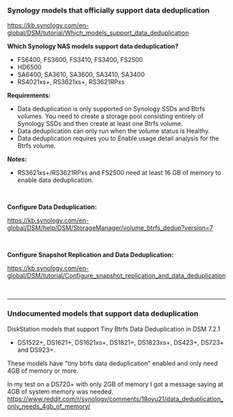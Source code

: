 ### Synology models that officially support data deduplication

https://kb.synology.com/en-global/DSM/tutorial/Which_models_support_data_deduplication

**Which Synology NAS models support data deduplication?**
- FS6400, FS3600, FS3410, FS3400, FS2500
- HD6500
- SA6400, SA3610, SA3600, SA3410, SA3400
- RS4021xs+, RS3621xs+, RS3621RPxs

**Requirements:**

- Data deduplication is only supported on Synology SSDs and Btrfs volumes. You need to create a storage pool consisting entirely of Synology SSDs and then create at least one Btrfs volume.
- Data deduplication can only run when the volume status is Healthy.
- Data deduplication requires you to Enable usage detail analysis for the Btrfs volume.

**Notes:**

- RS3621xs+/RS3621RPxs and FS2500 need at least 16 GB of memory to enable data deduplication.

<br>

**Configure Data Deduplication:**

https://kb.synology.com/en-global/DSM/help/DSM/StorageManager/volume_btrfs_dedup?version=7

<br>

**Configure Snapshot Replication and Data Deduplication:**

https://kb.synology.com/en-global/DSM/tutorial/Configure_snapshot_replication_and_data_deduplication

<br>

***

### Undocumented models that support data deduplication

DiskStation models that support Tiny Btrfs Data Deduplication in DSM 7.2.1

- DS1522+, DS1621+, DS1621xs+, DS1821+, DS1823xs+, DS423+, DS723+ and DS923+.

These models have "tiny btrfs data deduplication" enabled and only need 4GB of memory or more.

In my test on a DS720+ with only 2GB of memory I got a message saying at 4GB of system memory was needed.
https://www.reddit.com/r/synology/comments/18oyu21/data_deduplication_only_needs_4gb_of_memory/

<br>
